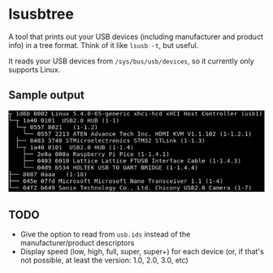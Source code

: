 # lsusbtree
A tool that prints out your USB devices (including manufacturer and product info) in a tree format. Think of it like `lsusb -t`, but useful.

It reads your USB devices from `/sys/bus/usb/devices`, so it currently only supports Linux.

## Sample output
![Output](./output.png)

## TODO
* Give the option to read from `usb.ids` instead of the manufacturer/product descriptors
* Display speed (low, high, full, super, super+) for each device (or, if that's not possible, at least the version: 1.0, 2.0, 3.0, etc)
